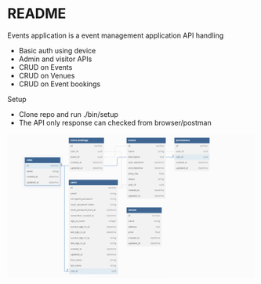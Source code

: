 # README

Events application is a event management application API handling
 - Basic auth using device
 - Admin and visitor APIs
 - CRUD on Events
 - CRUD on Venues
 - CRUD on Event bookings

Setup

- Clone repo and run ./bin/setup
- The API only response can checked from browser/postman

![Event Booking Diagram](https://github.com/siddharthvyas99/Events/blob/main/docs/images/Diagram.png)

